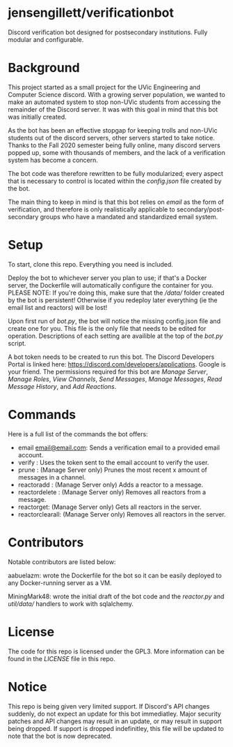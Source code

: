 # jensengillett/verificationbot
Discord verification bot designed for postsecondary institutions. Fully modular and configurable.

# Background
This project started as a small project for the UVic Engineering and Computer Science discord. With a growing server population, we wanted to make an automated system to stop non-UVic students from accessing the remainder of the Discord server. It was with this goal in mind that this bot was initially created.

As the bot has been an effective stopgap for keeping trolls and non-UVic students out of the discord servers, other servers started to take notice. Thanks to the Fall 2020 semester being fully online, many discord servers popped up, some with thousands of members, and the lack of a verification system has become a concern.

The bot code was therefore rewritten to be fully modularized; every aspect that is necessary to control is located within the *config.json* file created by the bot.

The main thing to keep in mind is that this bot relies on *email* as the form of verification, and therefore is only realistically applicable to secondary/post-secondary groups who have a mandated and standardized email system.

# Setup
To start, clone this repo. Everything you need is included.

Deploy the bot to whichever server you plan to use; if that's a Docker server, the Dockerfile will automatically configure the container for you. PLEASE NOTE: If you're doing this, make sure that the */data/* folder created by the bot is persistent! Otherwise if you redeploy later everything (ie the email list and reactors) will be lost!

Upon first run of *bot.py*, the bot will notice the missing config.json file and create one for you. This file is the only file that needs to be edited for operation. Descriptions of each setting are availible at the top of the *bot.py* script.

A bot token needs to be created to run this bot. The Discord Developers Portal is linked here: https://discord.com/developers/applications. Google is your friend. The permissions required for this bot are *Manage Server*, *Manage Roles*, *View Channels*, *Send Messages*, *Manage Messages*, *Read Message History*, and *Add Reactions*. 

# Commands
Here is a full list of the commands the bot offers:
- email <email@email.com>: Sends a verification email to a provided email account.
- verify <token>: Uses the token sent to the email account to verify the user.
- prune <x>: (Manage Server only) Prunes the most recent x amount of messages in a channel.
- reactoradd <messageid> <roleid> <emote>: (Manage Server only) Adds a reactor to a message.
- reactordelete <messageid>: (Manage Server only) Removes all reactors from a message.
- reactorget: (Manage Server only) Gets all reactors in the server.
- reactorclearall: (Manage Server only) Removes all reactors in the server.

# Contributors
Notable contributors are listed below:

aabuelazm: wrote the Dockerfile for the bot so it can be easily deployed to any Docker-running server as a VM.

MiningMark48: wrote the initial draft of the bot code and the *reactor.py* and *util/data/* handlers to work with sqlalchemy.

# License
The code for this repo is licensed under the GPL3. More information can be found in the *LICENSE* file in this repo.

# Notice
This repo is being given very limited support. If Discord's API changes suddenly, do not expect an update for this bot immediatley. Major security patches and API changes may result in an update, or may result in support being dropped. If support is dropped indefinitley, this file will be updated to note that the bot is now deprecated.
